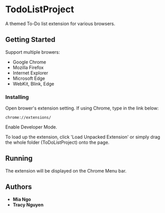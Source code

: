 # TodoListProject

A themed To-Do list extension for various browsers.

## Getting Started

Support multiple browers:
* Google Chrome
* Mozilla Firefox
* Internet Explorer
* Microsoft Edge
* WebKit, Blink, Edge

### Installing

Open brower's extension setting. If using Chrome, type in the link below:

```
chrome://extensions/
```

Enable Developer Mode.

To load up the extension, click 'Load Unpacked Extension' or simply drag the whole folder (ToDoListProject) onto the page.

## Running 

The extension will be displayed on the Chrome Menu bar.

## Authors

* **Mia Ngo** 
* **Tracy Nguyen** 
